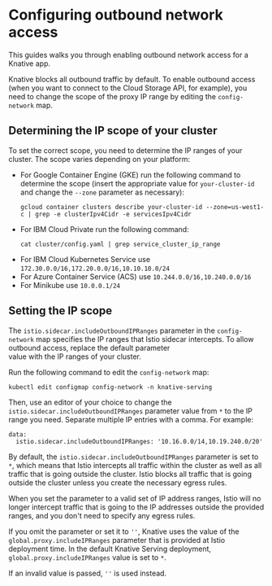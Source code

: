 # Configuring outbound network access

This guides walks you through enabling outbound network access for a Knative app.

Knative blocks all outbound traffic by default. To enable outbound access (when you want to connect 
to the Cloud Storage API, for example), you need to change the scope of the proxy IP range by editing
the `config-network` map.

## Determining the IP scope of your cluster

To set the correct scope, you need to determine the IP ranges of your cluster. The scope varies 
depending on your platform:

* For Google Container Engine (GKE) run the following command to determine the scope (insert the 
  appropriate value for `your-cluster-id` and change the `--zone` parameter as necessary): 
  ```shell
  gcloud container clusters describe your-cluster-id --zone=us-west1-c | grep -e clusterIpv4Cidr -e servicesIpv4Cidr
  ```
* For IBM Cloud Private run the following command: 
  ```shell
  cat cluster/config.yaml | grep service_cluster_ip_range
  ```
* For IBM Cloud Kubernetes Service use `172.30.0.0/16,172.20.0.0/16,10.10.10.0/24`
* For Azure Container Service (ACS) use `10.244.0.0/16,10.240.0.0/16`
* For Minikube use `10.0.0.1/24`

## Setting the IP scope  

The `istio.sidecar.includeOutboundIPRanges` parameter in the `config-network` map specifies 
the IP ranges that Istio sidecar intercepts. To allow outbound access, replace the default parameter  
value with the IP ranges of your cluster.

Run the following command to edit the `config-network` map:

```shell
kubectl edit configmap config-network -n knative-serving
```

Then, use an editor of your choice to change the `istio.sidecar.includeOutboundIPRanges` parameter value
from `*` to the IP range you need. Separate multiple IP entries with a comma. For example: 

```
data:
  istio.sidecar.includeOutboundIPRanges: '10.16.0.0/14,10.19.240.0/20'
```

By default, the `istio.sidecar.includeOutboundIPRanges` parameter is set to `*`, 
which means that Istio intercepts all traffic within the cluster as well as all traffic that is going 
outside the cluster. Istio blocks all traffic that is going outside the cluster unless
you create the necessary egress rules.

When you set the parameter to a valid set of IP address ranges, Istio will no longer intercept 
traffic that is going to the IP addresses outside the provided ranges, and you don't need to specify
any egress rules.

If you omit the parameter or set it to `''`, Knative uses the value of the `global.proxy.includeIPRanges` 
parameter that is provided at Istio deployment time. In the default Knative Serving
deployment, `global.proxy.includeIPRanges` value is set to `*`.

If an invalid value is passed, `''` is used instead.
